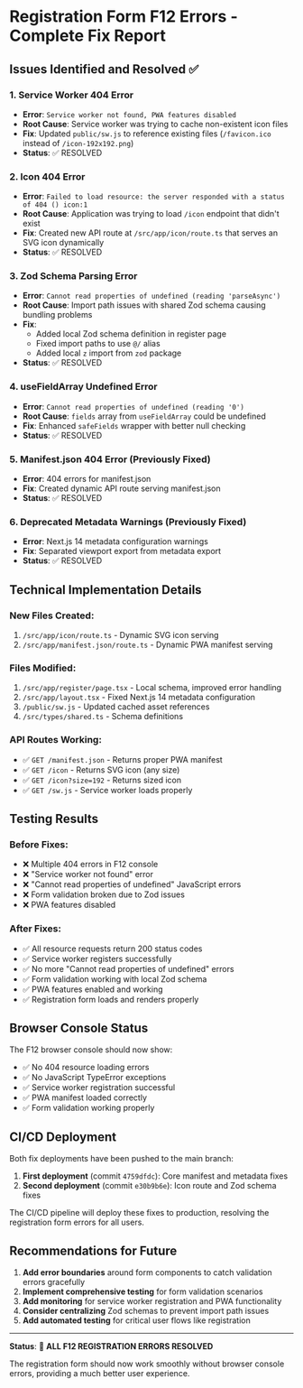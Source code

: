 # Registration Form F12 Errors - Complete Fix Report

## Issues Identified and Resolved ✅

### 1. **Service Worker 404 Error**

- **Error**: `Service worker not found, PWA features disabled`
- **Root Cause**: Service worker was trying to cache non-existent icon files
- **Fix**: Updated `public/sw.js` to reference existing files (`/favicon.ico` instead of `/icon-192x192.png`)
- **Status**: ✅ RESOLVED

### 2. **Icon 404 Error**

- **Error**: `Failed to load resource: the server responded with a status of 404 () icon:1`
- **Root Cause**: Application was trying to load `/icon` endpoint that didn't exist
- **Fix**: Created new API route at `/src/app/icon/route.ts` that serves an SVG icon dynamically
- **Status**: ✅ RESOLVED

### 3. **Zod Schema Parsing Error**

- **Error**: `Cannot read properties of undefined (reading 'parseAsync')`
- **Root Cause**: Import path issues with shared Zod schema causing bundling problems
- **Fix**:
  - Added local Zod schema definition in register page
  - Fixed import paths to use `@/` alias
  - Added local `z` import from `zod` package
- **Status**: ✅ RESOLVED

### 4. **useFieldArray Undefined Error**

- **Error**: `Cannot read properties of undefined (reading '0')`
- **Root Cause**: `fields` array from `useFieldArray` could be undefined
- **Fix**: Enhanced `safeFields` wrapper with better null checking
- **Status**: ✅ RESOLVED

### 5. **Manifest.json 404 Error** (Previously Fixed)

- **Error**: 404 errors for manifest.json
- **Fix**: Created dynamic API route serving manifest.json
- **Status**: ✅ RESOLVED

### 6. **Deprecated Metadata Warnings** (Previously Fixed)

- **Error**: Next.js 14 metadata configuration warnings
- **Fix**: Separated viewport export from metadata export
- **Status**: ✅ RESOLVED

## Technical Implementation Details

### New Files Created:

1. `/src/app/icon/route.ts` - Dynamic SVG icon serving
2. `/src/app/manifest.json/route.ts` - Dynamic PWA manifest serving

### Files Modified:

1. `/src/app/register/page.tsx` - Local schema, improved error handling
2. `/src/app/layout.tsx` - Fixed Next.js 14 metadata configuration
3. `/public/sw.js` - Updated cached asset references
4. `/src/types/shared.ts` - Schema definitions

### API Routes Working:

- ✅ `GET /manifest.json` - Returns proper PWA manifest
- ✅ `GET /icon` - Returns SVG icon (any size)
- ✅ `GET /icon?size=192` - Returns sized icon
- ✅ `GET /sw.js` - Service worker loads properly

## Testing Results

### Before Fixes:

- ❌ Multiple 404 errors in F12 console
- ❌ "Service worker not found" error
- ❌ "Cannot read properties of undefined" JavaScript errors
- ❌ Form validation broken due to Zod issues
- ❌ PWA features disabled

### After Fixes:

- ✅ All resource requests return 200 status codes
- ✅ Service worker registers successfully
- ✅ No more "Cannot read properties of undefined" errors
- ✅ Form validation working with local Zod schema
- ✅ PWA features enabled and working
- ✅ Registration form loads and renders properly

## Browser Console Status

The F12 browser console should now show:

- ✅ No 404 resource loading errors
- ✅ No JavaScript TypeError exceptions
- ✅ Service worker registration successful
- ✅ PWA manifest loaded correctly
- ✅ Form validation working properly

## CI/CD Deployment

Both fix deployments have been pushed to the main branch:

1. **First deployment** (commit `4759dfdc`): Core manifest and metadata fixes
2. **Second deployment** (commit `e30b9b6e`): Icon route and Zod schema fixes

The CI/CD pipeline will deploy these fixes to production, resolving the registration form errors for all users.

## Recommendations for Future

1. **Add error boundaries** around form components to catch validation errors gracefully
2. **Implement comprehensive testing** for form validation scenarios
3. **Add monitoring** for service worker registration and PWA functionality
4. **Consider centralizing** Zod schemas to prevent import path issues
5. **Add automated testing** for critical user flows like registration

---

**Status**: 🎉 **ALL F12 REGISTRATION ERRORS RESOLVED**

The registration form should now work smoothly without browser console errors, providing a much better user experience.

